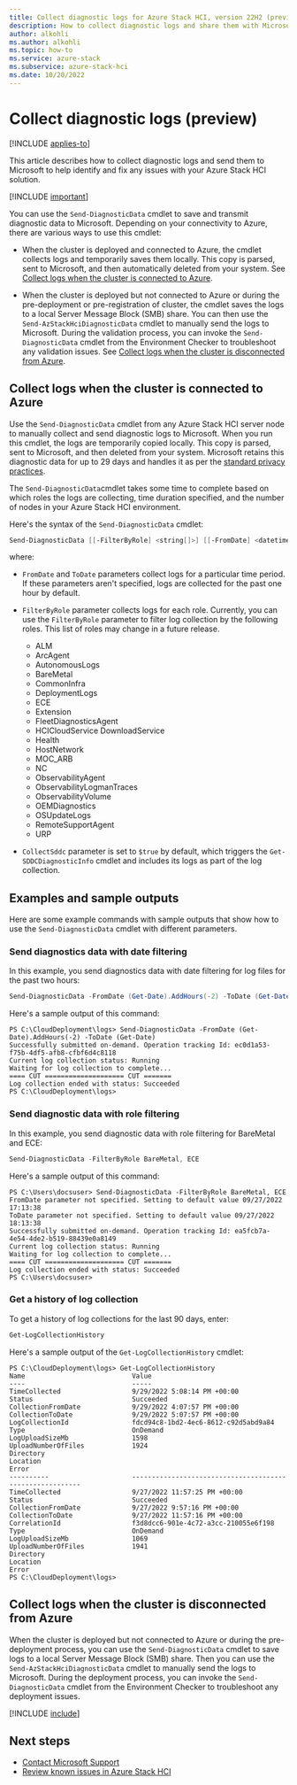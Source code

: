 ```yaml
---
title: Collect diagnostic logs for Azure Stack HCI, version 22H2 (preview)
description: How to collect diagnostic logs and share them with Microsoft.
author: alkohli
ms.author: alkohli
ms.topic: how-to
ms.service: azure-stack
ms.subservice: azure-stack-hci
ms.date: 10/20/2022
---
```


# Collect diagnostic logs (preview)

[!INCLUDE [applies-to](../../includes/hci-applies-to-supplemental-package.md)]

This article describes how to collect diagnostic logs and send them to Microsoft to help identify and fix any issues with your Azure Stack HCI solution.

[!INCLUDE [important](../../includes/hci-preview.md)]

You can use the `Send-DiagnosticData` cmdlet to save and transmit diagnostic data to Microsoft. Depending on your connectivity to Azure, there are various ways to use this cmdlet:

- When the cluster is deployed and connected to Azure, the cmdlet collects logs and temporarily saves them locally. This copy is parsed, sent to Microsoft, and then automatically deleted from your system. See [Collect logs when the cluster is connected to Azure](#collect-logs-when-the-cluster-is-connected-to-azure).

- When the cluster is deployed but not connected to Azure or during the pre-deployment or pre-registration of cluster, the cmdlet saves the logs to a local Server Message Block (SMB) share. You can then use the `Send-AzStackHciDiagnosticData` cmdlet to manually send the logs to Microsoft. During the validation process, you can invoke the `Send-DiagnosticData` cmdlet from the Environment Checker to troubleshoot any validation issues. See [Collect logs when the cluster is disconnected from Azure](#collect-logs-when-the-cluster-is-disconnected-from-azure).

## Collect logs when the cluster is connected to Azure

Use the `Send-DiagnosticData` cmdlet from any Azure Stack HCI server node to manually collect and send diagnostic logs to Microsoft. When you run this cmdlet, the logs are temporarily copied locally. This copy is parsed, sent to Microsoft, and then deleted from your system. Microsoft retains this diagnostic data for up to 29 days and handles it as per the [standard privacy practices](https://privacy.microsoft.com/).

The `Send-DiagnosticData`cmdlet takes some time to complete based on which roles the logs are collecting, time duration specified, and the number of nodes in your Azure Stack HCI environment.

Here's the syntax of the `Send-DiagnosticData` cmdlet:

```powershell
Send-DiagnosticData [[-FilterByRole] <string[]>] [[-FromDate] <datetime>] [[-ToDate] <datetime>] [[-CollectSddc] <bool>]  [<CommonParameters>]
```

where: 

- `FromDate` and `ToDate` parameters collect logs for a particular time period. If these parameters aren't specified, logs are collected for the past one hour by default.

- `FilterByRole` parameter collects logs for each role. Currently, you can use the `FilterByRole` parameter to filter log collection by the following roles. This list of roles may change in a future release.

  - ALM
  - ArcAgent
  - AutonomousLogs
  - BareMetal
  - CommonInfra
  - DeploymentLogs
  - ECE
  - Extension
  - FleetDiagnosticsAgent
  - HCICloudService DownloadService
  - Health
  - HostNetwork
  - MOC_ARB
  - NC
  - ObservabilityAgent
  - ObservabilityLogmanTraces
  - ObservabilityVolume
  - OEMDiagnostics
  - OSUpdateLogs
  - RemoteSupportAgent
  - URP

- `CollectSddc` parameter is set to `$true` by default, which triggers the `Get-SDDCDiagnosticInfo` cmdlet and includes its logs as part of the log collection.

## Examples and sample outputs

Here are some example commands with sample outputs that show how to use the `Send-DiagnosticData` cmdlet with different parameters.

### Send diagnostics data with date filtering

In this example, you send diagnostics data with date filtering for log files for the past two hours:

   ```powershell
   Send-DiagnosticData -FromDate (Get-Date).AddHours(-2) -ToDate (Get-Date)
   ```

   Here's a sample output of this command:

   ```output
   PS C:\CloudDeployment\logs> Send-DiagnosticData -FromDate (Get-Date).AddHours(-2) -ToDate (Get-Date)
   Successfully submitted on-demand. Operation tracking Id: ec0d1a53-f75b-4df5-afb8-cfbf6d4c8118
   Current log collection status: Running
   Waiting for log collection to complete...
   ==== CUT ==================== CUT =======
   Log collection ended with status: Succeeded
   PS C:\CloudDeployment\logs>
   ```

### Send diagnostic data with role filtering

In this example, you send diagnostic data with role filtering for BareMetal and ECE:

   ```powershell
   Send-DiagnosticData -FilterByRole BareMetal, ECE
   ```

   Here's a sample output of this command:

   ```output
   PS C:\Users\docsuser> Send-DiagnosticData -FilterByRole BareMetal, ECE
   FromDate parameter not specified. Setting to default value 09/27/2022 17:13:38
   ToDate parameter not specified. Setting to default value 09/27/2022 18:13:38
   Successfully submitted on-demand. Operation tracking Id: ea5fcb7a-4e54-4de2-b519-88439e0a8149
   Current log collection status: Running
   Waiting for log collection to complete...
   ==== CUT ==================== CUT =======
   Log collection ended with status: Succeeded
   PS C:\Users\docsuser>
   ```

### Get a history of log collection

To get a history of log collections for the last 90 days, enter:

   ```powershell
   Get-LogCollectionHistory  
   ```

   Here's a sample output of the `Get-LogCollectionHistory` cmdlet:

   ```output
   PS C:\CloudDeployment\logs> Get-LogCollectionHistory
   Name                           Value
   ----                           -----
   TimeCollected                  9/29/2022 5:08:14 PM +00:00
   Status                         Succeeded
   CollectionFromDate             9/29/2022 4:07:57 PM +00:00
   CollectionToDate               9/29/2022 5:07:57 PM +00:00
   LogCollectionId                fdcd94c8-1bd2-4ec6-8612-c92d5abd9a84
   Type                           OnDemand
   LogUploadSizeMb                1598
   UploadNumberOfFiles            1924
   Directory
   Location
   Error
   ----------                     ---------------------------------------------------------
   TimeCollected                  9/27/2022 11:57:25 PM +00:00
   Status                         Succeeded
   CollectionFromDate             9/27/2022 9:57:16 PM +00:00
   CollectionToDate               9/27/2022 11:57:16 PM +00:00
   CorrelationId                  f3d8dcc6-901e-4c72-a3cc-210055e6f198
   Type                           OnDemand
   LogUploadSizeMb                1069
   UploadNumberOfFiles            1941
   Directory
   Location
   Error
   PS C:\CloudDeployment\logs>
   ```

## Collect logs when the cluster is disconnected from Azure

When the cluster is deployed but not connected to Azure or during the pre-deployment process, you can use the `Send-DiagnosticData` cmdlet to save logs to a local Server Message Block (SMB) share. Then you can use the `Send-AzStackHciDiagnosticData` cmdlet to manually send the logs to Microsoft. During the deployment process, you can invoke the `Send-DiagnosticData` cmdlet from the Environment Checker to troubleshoot any deployment issues.

[!INCLUDE [include](../../includes/hci-send-logs-manually.md)]

## Next steps

- [Contact Microsoft Support](get-support.md)
- [Review known issues in Azure Stack HCI](../../hci/hci-known-issues.md)